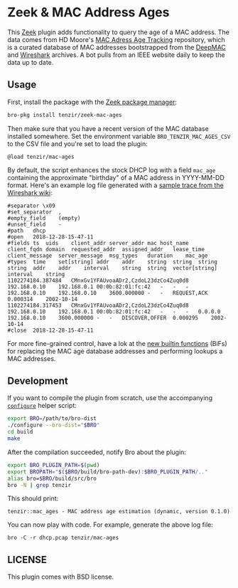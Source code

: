 Zeek & MAC Address Ages
=======================

This [Zeek](https://zeek.org) plugin adds functionality to query the age of a
MAC address. The data comes from HD Moore's [MAC Adress Age
Tracking](https://github.com/hdm/mac-ages) repository, which is a curated
database of MAC addresses bootstrapped from the
[DeepMAC](http://www.deepmac.org) and [Wireshark](http://www.wireshark.org)
archives. A bot pulls from an IEEE website daily to keep the data up to date.

Usage
-----

First, install the package with the [Zeek package
manager](https://github.com/zeek/package-manager):

```sh
bro-pkg install tenzir/zeek-mac-ages
```

Then make sure that you have a recent version of the MAC database installed
somewhere. Set the environment variable `BRO_TENZIR_MAC_AGES_CSV` to the CSV
file and you're set to load the plugin:

```bro
@load tenzir/mac-ages
```

By default, the script enhances the stock DHCP log with a field `mac_age`
containing the approximate "birthday" of a MAC address in YYYY-MM-DD format.
Here's an example log file generated with a [sample trace from the Wireshark
wiki](https://wiki.wireshark.org/SampleCaptures):


```
#separator \x09
#set_separator	,
#empty_field	(empty)
#unset_field	-
#path	dhcp
#open	2018-12-28-15-47-11
#fields	ts	uids	client_addr	server_addr	mac	host_name	client_fqdn	domain	requested_addr	assigned_addr	lease_time	client_message	server_message	msg_types	duration	mac_age
#types	time	set[string]	addr	addr	string	string	string	string	addr	addr	interval	string	string	vector[string]	interval	string
1102274184.387484	CMnxGv1YFAUvoaADr2,CzdoL23dzCo4Zuq0d8	192.168.0.10	192.168.0.1	00:0b:82:01:fc:42	-	-	-	192.168.0.10	192.168.0.10	3600.000000	-	-	REQUEST,ACK	0.000314	2002-10-14
1102274184.317453	CMnxGv1YFAUvoaADr2,CzdoL23dzCo4Zuq0d8	192.168.0.10	192.168.0.1	00:0b:82:01:fc:42	-	-	-	0.0.0.0	192.168.0.10	3600.000000	-	-	DISCOVER,OFFER	0.000295	2002-10-14
#close	2018-12-28-15-47-11
```

For more fine-grained control, have a lok at the [new builtin
functions](src/mac_ages.bif) (BiFs) for replacing the MAC age database
addresses and performing lookups a MAC addresses. 

Development
-----------

If you want to compile the plugin from scratch, use the accompanying
[`configure`](configure) helper script:

```sh
export BRO=/path/to/bro-dist
./configure --bro-dist="$BRO"
cd build
make
```

After the compilation succeeded, notify Bro about the plugin:

```sh
export BRO_PLUGIN_PATH=$(pwd)
export BROPATH="$($BRO/build/bro-path-dev):$BRO_PLUGIN_PATH/.."
alias bro=$BRO/build/src/bro
bro -N | grep tenzir 
```

This should print:


```
tenzir::mac_ages - MAC address age estimation (dynamic, version 0.1.0)
```

You can now play with code. For example, generate the above log file:

```
bro -C -r dhcp.pcap tenzir/mac-ages
```

LICENSE
-------

This plugin comes with BSD license.
